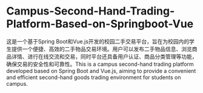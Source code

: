 # Campus-Second-Hand-Trading-Platform-Based-on-Springboot-Vue
这是一个基于Spring Boot和Vue.js开发的校园二手交易平台，旨在为校园内的学生提供一个便捷、高效的二手物品交易环境。用户可以发布二手物品信息、浏览商品详情、进行在线交流和交易，同时平台还具备用户认证、商品分类管理等功能，确保交易的安全性和可靠性。This is a campus second-hand trading platform developed based on Spring Boot and Vue.js, aiming to provide a convenient and efficient second-hand goods trading environment for students on campus. 
